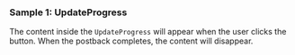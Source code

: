 ### Sample 1: UpdateProgress

The content inside the `UpdateProgress` will appear when the user clicks the button. When the postback completes, the content will disappear.